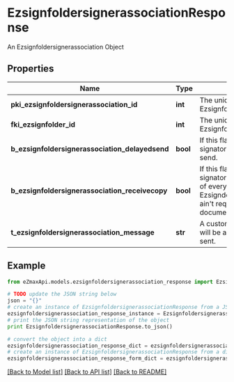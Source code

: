 # EzsignfoldersignerassociationResponse

An Ezsignfoldersignerassociation Object

## Properties

Name | Type | Description | Notes
------------ | ------------- | ------------- | -------------
**pki_ezsignfoldersignerassociation_id** | **int** | The unique ID of the Ezsignfoldersignerassociation | 
**fki_ezsignfolder_id** | **int** | The unique ID of the Ezsignfolder | 
**b_ezsignfoldersignerassociation_delayedsend** | **bool** | If this flag is true the signatory is part of a delayed send. | 
**b_ezsignfoldersignerassociation_receivecopy** | **bool** | If this flag is true. The signatory will receive a copy of every signed Ezsigndocument even if it ain&#39;t required to sign the document. | 
**t_ezsignfoldersignerassociation_message** | **str** | A custom text message that will be added to the email sent. | 

## Example

```python
from eZmaxApi.models.ezsignfoldersignerassociation_response import EzsignfoldersignerassociationResponse

# TODO update the JSON string below
json = "{}"
# create an instance of EzsignfoldersignerassociationResponse from a JSON string
ezsignfoldersignerassociation_response_instance = EzsignfoldersignerassociationResponse.from_json(json)
# print the JSON string representation of the object
print EzsignfoldersignerassociationResponse.to_json()

# convert the object into a dict
ezsignfoldersignerassociation_response_dict = ezsignfoldersignerassociation_response_instance.to_dict()
# create an instance of EzsignfoldersignerassociationResponse from a dict
ezsignfoldersignerassociation_response_form_dict = ezsignfoldersignerassociation_response.from_dict(ezsignfoldersignerassociation_response_dict)
```
[[Back to Model list]](../README.md#documentation-for-models) [[Back to API list]](../README.md#documentation-for-api-endpoints) [[Back to README]](../README.md)


